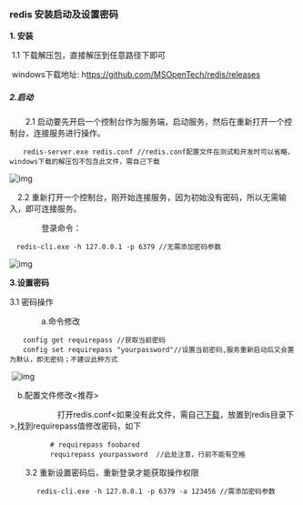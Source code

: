 ### redis 安装启动及设置密码

**1. 安装** 

​	1.1 下载解压包，直接解压到任意路径下即可 

​		windows下载地址: h[ttps://github.com/MSOpenTech/redis/releases](https://github.com/MSOpenTech/redis/releases)

##### 2.启动

　　2.1 启动要先开启一个控制台作为服务端，启动服务，然后在重新打开一个控制台，连接服务进行操作。

```
　　redis-server.exe redis.conf //redis.conf配置文件在测试和开发时可以省略，windows下载的解压包不包含此文件，需自己下载
```

![img](https://images2015.cnblogs.com/blog/874882/201701/874882-20170116105631661-1891327188.png) 

　2.2 重新打开一个控制台，刚开始连接服务，因为初始没有密码，所以无需输入，即可连接服务。

　　　　登录命令：　　

```
　redis-cli.exe -h 127.0.0.1 -p 6379 //无需添加密码参数
```

 ![img](https://images2015.cnblogs.com/blog/874882/201701/874882-20170116105837802-1544453160.png) 

**3.设置密码** 

3.1 密码操作

　　　　a.命令修改

```
　　config get requirepass //获取当前密码
　　config set requirepass "yourpassword"//设置当前密码,服务重新启动后又会置为默认，即无密码；不建议此种方式
```

 

​      ![img](https://images2015.cnblogs.com/blog/874882/201701/874882-20170116110826036-716147291.png)

　b.配置文件修改<推荐>

　　　　　　打开redis.conf<如果没有此文件，需自己[下载](http://download.redis.io/redis-stable/redis.conf)，放置到redis目录下>,找到requirepass值修改密码，如下

```
　　　　　　# requirepass foobared
　　　　　　requirepass yourpassword  //此处注意，行前不能有空格
```

　　3.2 重新设置密码后，重新登录才能获取操作权限

```
　　　　redis-cli.exe -h 127.0.0.1 -p 6379 -a 123456 //需添加密码参数
```